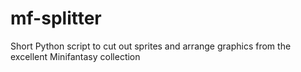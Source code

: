 # mf-splitter
Short Python script to cut out sprites and arrange graphics from the excellent Minifantasy collection

